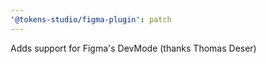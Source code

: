 ```yaml
---
'@tokens-studio/figma-plugin': patch
---
```


Adds support for Figma's DevMode (thanks Thomas Deser)
